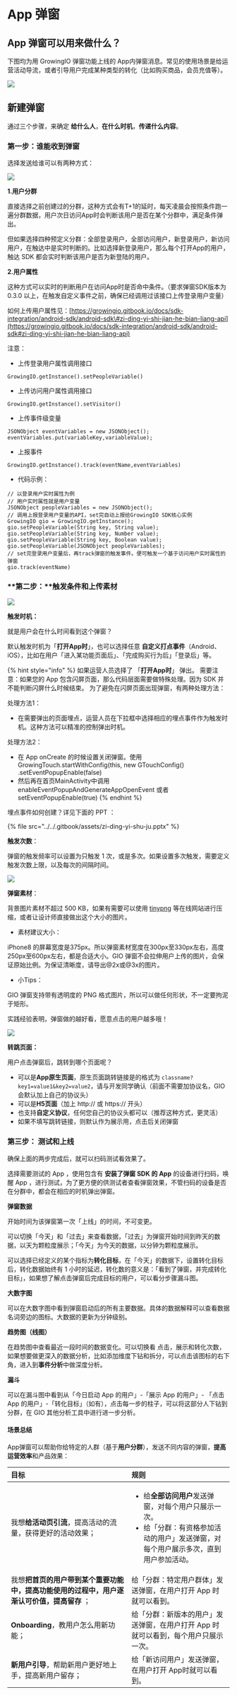 # App 弹窗

## App 弹窗可以用来做什么？

下图均为用 GrowingIO 弹窗功能上线的 App内弹窗消息。常见的使用场景是给运营活动导流，或者引导用户完成某种类型的转化（比如购买商品，会员充值等）。

![](../../.gitbook/assets/app-dan-chuang-1.png)

## 新建弹窗

通过三个步骤，来确定 **给什么人**，**在什么时机**，**传递什么内容**。

### 第一步：谁能收到弹窗

选择发送给谁可以有两种方式：

![](../../.gitbook/assets/ren-qun-1.png)

**1.用户分群**

直接选择之前创建过的分群，这种方式会有T+1的延时，每天凌晨会按照条件跑一遍分群数据，用户次日访问App时会判断该用户是否在某个分群中，满足条件弹出。

但如果选择四种预定义分群：全部登录用户，全部访问用户，新登录用户，新访问用户，在触达中是实时判断的。比如选择新登录用户，那么每个打开App的用户，触达 SDK 都会实时判断该用户是否为新登陆的用户。

**2.用户属性**

这种方式可以实时的判断用户在访问App时是否命中条件。（要求弹窗SDK版本为 0.3.0 以上，在触发自定义事件之前，确保已经调用过该接口上传登录用户变量）

如何上传用户属性见：[https://growingio.gitbook.io/docs/sdk-integration/android-sdk/android-sdk\#zi-ding-yi-shi-jian-he-bian-liang-api](https://growingio.gitbook.io/docs/sdk-integration/android-sdk/android-sdk#zi-ding-yi-shi-jian-he-bian-liang-api)

注意：

* 上传登录用户属性调用接口

```text
GrowingIO.getInstance().setPeopleVariable()
```

* 上传访问用户属性调用接口

```text
GrowingIO.getInstance().setVisitor()
```

* 上传事件级变量

```text
JSONObject eventVariables = new JSONObject(); eventVariables.put(variableKey,variableValue);
```

* 上报事件

```text
GrowingIO.getInstance().track(eventName,eventVariables)
```

* 代码示例：

```text
// 以登录用户实时属性为例
// 用户实时属性就是用户变量
JSONObject peopleVariables = new JSONObject();
// 调用上报登录用户变量的API，set完自动上报给GrowingIO SDK核心实例
GrowingIO gio = GrowingIO.getInstance();
gio.setPeopleVariable(String key, String value);
gio.setPeopleVariable(String key, Number value);
gio.setPeopleVariable(String key, Boolean value);
gio.setPeopleVariable(JSONObject peopleVariables);
// set完登录用户变量后，再track弹窗的触发事件。便可触发一个基于访问用户实时属性的弹窗
gio.track(eventName)
```

### **第二步：**触发条件和上传素材

![](../../.gitbook/assets/chu-fa-tiao-jian.png)

**触发时机：**

就是用户会在什么时间看到这个弹窗？

默认触发时机为「**打开App时**」，也可以选择任意 **自定义打点事件**（Android、iOS），比如在用户「进入某功能页面后」、「完成购买行为后」「登录后」等。

{% hint style="info" %}
如果运营人员选择了 「**打开App时**」 弹出。 需要注意：如果您的 App 包含闪屏页面，那么代码层面需要做特殊处理。因为 SDK 并不能判断闪屏什么时候结束。 为了避免在闪屏页面出现弹窗，有两种处理方法：

处理方法1：

* 在需要弹出的页面埋点，运营人员在下拉框中选择相应的埋点事件作为触发时机。这种方法可以精准的控制弹出时机。

处理方法2：

* 在 App onCreate 的时候设置关闭弹窗。使用 GrowingTouch.startWithConfig\(this, new GTouchConfig\(\) .setEventPopupEnable\(false\) 
* 然后再在首页MainActivity中调用 enableEventPopupAndGenerateAppOpenEvent 或者setEventPopupEnable\(true\)
{% endhint %}

埋点事件如何创建？详见下面的 PPT ：

{% file src="../../.gitbook/assets/zi-ding-yi-shu-ju.pptx" %}

**触发次数**：

弹窗的触发频率可以设置为只触发 1 次，或是多次。如果设置多次触发，需要定义触发次数上限，以及每次的间隔时间。

![](../../.gitbook/assets/pei-tu-1-ci-shu.png)

**弹窗素材**：

背景图片素材不超过 500 KB，如果有需要可以使用 [tinypng](https://tinypng.com/) 等在线网站进行压缩，或者让设计师直接做出这个大小的图片。

* 素材建议大小：

iPhone8 的屏幕宽度是375px。所以弹窗素材宽度在300px至330px左右，高度250px至600px左右，都是合适大小。GIO 弹窗不会拉伸用户上传的图片，会保证原始比例。为保证清晰度，请导出@2x或@3x的图片。

* 小Tips：

GIO 弹窗支持带有透明度的 PNG 格式图片，所以可以做任何形状，不一定要拘泥于矩形。

实践经验表明，弹窗做的越好看，愿意点击的用户越多哦！

![](../../.gitbook/assets/tips.png)

**转跳页面：**

用户点击弹窗后，跳转到哪个页面呢？

* 可以是**App原生页面**，原生页面跳转链接是的格式为 `classname?key1=value1&key2=value2`，请与开发同学确认（前面不需要加协议名，GIO会默认加上自己的协议头）
* 可以是**H5页面**（加上 http:// 或 https:// 开头）
* 也支持**自定义协议**，任何您自己的协议头都可以（推荐这种方式，更灵活）
* 如果不填写跳转链接，则默认作为展示用，点击后关闭弹窗

### 第三步： 测试和上线

确保上面的两步完成后，就可以扫码测试看效果了。

选择需要测试的 App ，使用包含有 **安装了弹窗 SDK 的 App** 的设备进行扫码，唤醒 App ，进行测试，为了更方便的供测试者查看弹窗效果，不管扫码的设备是否在分群中，都会在相应的时机弹出弹窗。

**弹窗数据**

开始时间为该弹窗第一次「上线」的时间，不可变更。

可以切换「今天」和「过去」来查看数据，「过去」为弹窗开始时间到昨天的数据，以天为颗粒度展示；「今天」为今天的数据，以分钟为颗粒度展示。

可以选择已经定义的某个指标为**转化目标**，在「今天」的数据下，设置转化目标后，转化数据始终有 1 小时的延迟，转化数的意义是：「看到了弹窗，并完成转化目标」，如果想了解点击弹窗后完成目标的用户，可以看分步骤漏斗图。

**大数字图**

可以在大数字图中看到弹窗启动后的所有主要数据。具体的数据解释可以查看数据名词旁边的图标。大数据的更新为分钟级别。

**趋势图（线图）**

在趋势图中查看最近一段时间的数据变化。可以切换看 点击，展示和转化次数，如果想要做更深入的数据分析，比如添加维度下钻和拆分，可以点击该图标的右下角，进入到**事件分析**中做深度分析。

**漏斗**

可以在漏斗图中看到从「今日启动 App 的用户」-「展示 App 的用户」- 「点击 App 的用户」-「转化目标」（如有），点击每一步的柱子，可以将这部分人下钻到分群，在 GIO 其他分析工具中进行进一步分析。

#### 场景总结

App弹窗可以帮助你给特定的人群（基于**用户分群**），发送不同内容的弹窗，**提高运营效率**和产品效果：

<table>
  <thead>
    <tr>
      <th style="text-align:left">&#x76EE;&#x6807;</th>
      <th style="text-align:left">&#x89C4;&#x5219;</th>
    </tr>
  </thead>
  <tbody>
    <tr>
      <td style="text-align:left">&#x6211;&#x60F3;<b>&#x7ED9;&#x6D3B;&#x52A8;&#x9875;&#x5F15;&#x6D41;</b>&#xFF0C;&#x63D0;&#x9AD8;&#x6D3B;&#x52A8;&#x7684;&#x6D41;&#x91CF;&#xFF0C;&#x83B7;&#x5F97;&#x66F4;&#x597D;&#x7684;&#x6D3B;&#x52A8;&#x6548;&#x679C;&#xFF1B;</td>
      <td
      style="text-align:left">
        <ul>
          <li>&#x7ED9;<b>&#x5168;&#x90E8;&#x8BBF;&#x95EE;&#x7528;&#x6237;</b>&#x53D1;&#x9001;&#x5F39;&#x7A97;&#xFF0C;&#x5BF9;&#x6BCF;&#x4E2A;&#x7528;&#x6237;&#x53EA;&#x5C55;&#x793A;&#x4E00;&#x6B21;&#x3002;</li>
          <li>&#x7ED9;&#x300C;&#x5206;&#x7FA4;&#xFF1A;&#x6709;&#x8D44;&#x683C;&#x53C2;&#x52A0;&#x6D3B;&#x52A8;&#x7684;&#x7528;&#x6237;&#x300D;&#x53D1;&#x9001;&#x5F39;&#x7A97;&#xFF0C;&#x5BF9;&#x6BCF;&#x4E2A;&#x7528;&#x6237;&#x5C55;&#x793A;&#x591A;&#x6B21;&#xFF0C;&#x76F4;&#x5230;&#x7528;&#x6237;&#x53C2;&#x52A0;&#x6D3B;&#x52A8;&#x3002;</li>
        </ul>
        </td>
    </tr>
    <tr>
      <td style="text-align:left">&#x6211;&#x60F3;<b>&#x628A;&#x9996;&#x9875;&#x7684;&#x7528;&#x6237;&#x5E26;&#x5230;&#x67D0;&#x4E2A;&#x91CD;&#x8981;&#x529F;&#x80FD;&#x4E2D;&#xFF0C;&#x63D0;&#x9AD8;&#x529F;&#x80FD;&#x4F7F;&#x7528;&#x7684;&#x8FC7;&#x7A0B;&#x4E2D;&#xFF0C;&#x7528;&#x6237;&#x9010;&#x6E10;&#x8BA4;&#x53EF;&#x4EF7;&#x503C;&#xFF0C;&#x63D0;&#x9AD8;&#x7559;&#x5B58;</b> &#xFF1B;</td>
      <td
      style="text-align:left">&#x7ED9;&#x300C;&#x5206;&#x7FA4;&#xFF1A;&#x7279;&#x5B9A;&#x7528;&#x6237;&#x7FA4;&#x4F53;&#x300D;&#x53D1;&#x9001;&#x5F39;&#x7A97;&#xFF0C;&#x5728;&#x7528;&#x6237;&#x6253;&#x5F00;
        App &#x65F6;&#x5C31;&#x53EF;&#x4EE5;&#x770B;&#x5230;&#x3002;</td>
    </tr>
    <tr>
      <td style="text-align:left"><b>Onboarding</b>&#xFF0C;&#x6559;&#x7528;&#x6237;&#x600E;&#x4E48;&#x7528;&#x65B0;&#x529F;&#x80FD;&#xFF1B;</td>
      <td
      style="text-align:left">&#x7ED9;&#x300C;&#x5206;&#x7FA4;&#xFF1A;&#x65B0;&#x7248;&#x672C;&#x7684;&#x7528;&#x6237;&#x300D;&#x53D1;&#x9001;&#x5F39;&#x7A97;&#xFF0C;&#x5728;&#x7528;&#x6237;&#x6253;&#x5F00;
        App &#x65F6;&#x5C31;&#x53EF;&#x4EE5;&#x770B;&#x5230;&#xFF0C;&#x6BCF;&#x4E2A;&#x7528;&#x6237;&#x53EA;&#x5C55;&#x793A;&#x4E00;&#x6B21;&#x3002;</td>
    </tr>
    <tr>
      <td style="text-align:left"><b>&#x65B0;&#x7528;&#x6237;&#x5F15;&#x5BFC;</b>&#xFF0C;&#x5E2E;&#x52A9;&#x65B0;&#x7528;&#x6237;&#x66F4;&#x597D;&#x5730;&#x4E0A;&#x624B;&#xFF0C;&#x63D0;&#x9AD8;&#x65B0;&#x7528;&#x6237;&#x7559;&#x5B58;&#xFF1B;</td>
      <td
      style="text-align:left">&#x7ED9;&#x300C;&#x65B0;&#x8BBF;&#x95EE;&#x7528;&#x6237;&#x300D;&#x53D1;&#x9001;&#x5F39;&#x7A97;&#xFF0C;&#x5728;&#x7528;&#x6237;&#x6253;&#x5F00;
        App&#x65F6;&#x5C31;&#x53EF;&#x4EE5;&#x770B;&#x5230;&#x3002;</td>
    </tr>
  </tbody>
</table>
